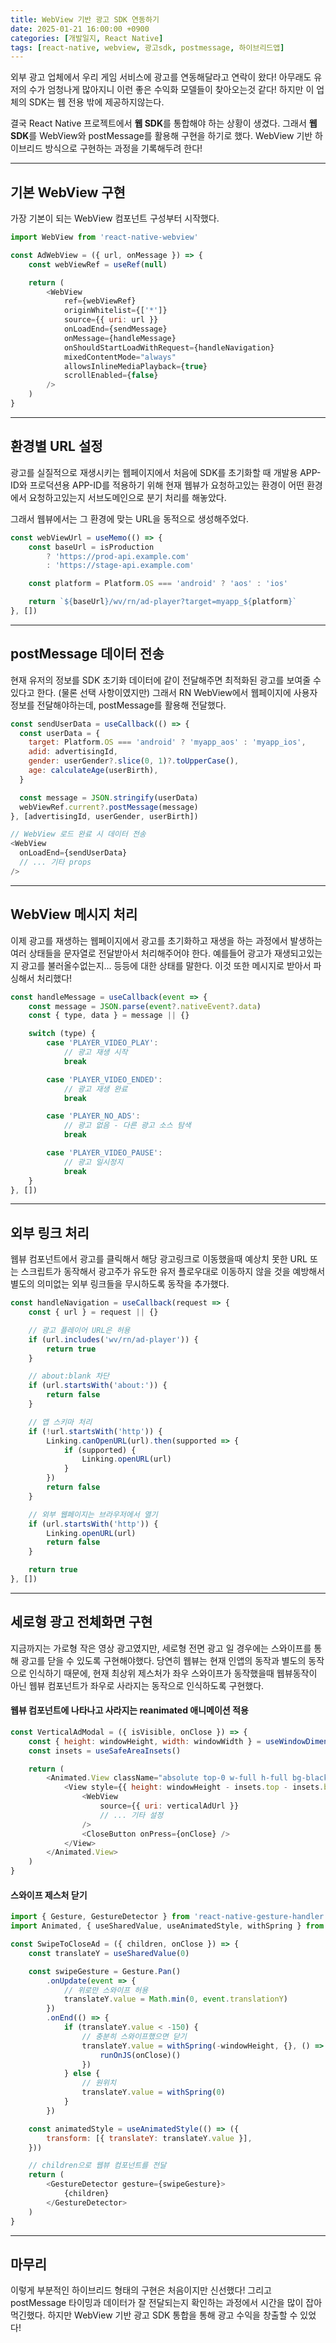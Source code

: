```yaml
---
title: WebView 기반 광고 SDK 연동하기
date: 2025-01-21 16:00:00 +0900
categories: [개발일지, React Native]
tags: [react-native, webview, 광고sdk, postmessage, 하이브리드앱]
---
```


외부 광고 업체에서 우리 게임 서비스에 광고를 연동해달라고 연락이 왔다!
아무래도 유저의 수가 엄청나게 많아지니 이런 좋은 수익화 모델들이 찾아오는것 같다!
하지만 이 업체의 SDK는 웹 전용 밖에 제공하지않는다.

결국 React Native 프로젝트에서 **웹 SDK**를 통합해야 하는 상황이 생겼다.
그래서 **웹 SDK**를 WebView와 postMessage를 활용해 구현을 하기로 했다.
WebView 기반 하이브리드 방식으로 구현하는 과정을 기록해두려 한다!

---

## 기본 WebView 구현

가장 기본이 되는 WebView 컴포넌트 구성부터 시작했다.

```javascript
import WebView from 'react-native-webview'

const AdWebView = ({ url, onMessage }) => {
	const webViewRef = useRef(null)

	return (
		<WebView
			ref={webViewRef}
			originWhitelist={['*']}
			source={{ uri: url }}
			onLoadEnd={sendMessage}
			onMessage={handleMessage}
			onShouldStartLoadWithRequest={handleNavigation}
			mixedContentMode="always"
			allowsInlineMediaPlayback={true}
			scrollEnabled={false}
		/>
	)
}
```

---

## 환경별 URL 설정

광고를 실질적으로 재생시키는 웹페이지에서
처음에 SDK를 초기화할 때 개발용 APP-ID와 프로덕션용 APP-ID를 적용하기 위해
현재 웹뷰가 요청하고있는 환경이 어떤 환경에서 요청하고있는지 서브도메인으로 분기 처리를 해놓았다.

그래서 웹뷰에서는 그 환경에 맞는 URL을 동적으로 생성해주었다.

```javascript
const webViewUrl = useMemo(() => {
	const baseUrl = isProduction
		? 'https://prod-api.example.com'
		: 'https://stage-api.example.com'

	const platform = Platform.OS === 'android' ? 'aos' : 'ios'

	return `${baseUrl}/wv/rn/ad-player?target=myapp_${platform}`
}, [])
```

---

## postMessage 데이터 전송

현재 유저의 정보를 SDK 초기화 데이터에 같이 전달해주면 최적화된 광고를 보여줄 수 있다고 한다. (물론 선택 사항이였지만)
그래서 RN WebView에서 웹페이지에 사용자 정보를 전달해야하는데, postMessage를 활용해 전달했다.

```javascript
const sendUserData = useCallback(() => {
  const userData = {
    target: Platform.OS === 'android' ? 'myapp_aos' : 'myapp_ios',
    adid: advertisingId,
    gender: userGender?.slice(0, 1)?.toUpperCase(),
    age: calculateAge(userBirth),
  }

  const message = JSON.stringify(userData)
  webViewRef.current?.postMessage(message)
}, [advertisingId, userGender, userBirth])

// WebView 로드 완료 시 데이터 전송
<WebView
  onLoadEnd={sendUserData}
  // ... 기타 props
/>
```

---

## WebView 메시지 처리

이제 광고를 재생하는 웹페이지에서 광고를 초기화하고 재생을 하는 과정에서 발생하는 여러 상태들을 문자열로 전달받아서 처리해주어야 한다.
예를들어 광고가 재생되고있는지 광고를 불러올수없는지... 등등에 대한 상태를 말한다.
이것 또한 메시지로 받아서 파싱해서 처리했다!

```javascript
const handleMessage = useCallback(event => {
	const message = JSON.parse(event?.nativeEvent?.data)
	const { type, data } = message || {}

	switch (type) {
		case 'PLAYER_VIDEO_PLAY':
			// 광고 재생 시작
			break

		case 'PLAYER_VIDEO_ENDED':
			// 광고 재생 완료
			break

		case 'PLAYER_NO_ADS':
			// 광고 없음 - 다른 광고 소스 탐색
			break

		case 'PLAYER_VIDEO_PAUSE':
			// 광고 일시정지
			break
	}
}, [])
```

---

## 외부 링크 처리

웹뷰 컴포넌트에서 광고를 클릭해서 해당 광고링크로 이동했을때
예상치 못한 URL 또는 스크립트가 동작해서 광고주가 유도한 유저 플로우대로 이동하지 않을 것을 예방해서
별도의 의미없는 외부 링크들을 무시하도록 동작을 추가했다.

```javascript
const handleNavigation = useCallback(request => {
	const { url } = request || {}

	// 광고 플레이어 URL은 허용
	if (url.includes('wv/rn/ad-player')) {
		return true
	}

	// about:blank 차단
	if (url.startsWith('about:')) {
		return false
	}

	// 앱 스키마 처리
	if (!url.startsWith('http')) {
		Linking.canOpenURL(url).then(supported => {
			if (supported) {
				Linking.openURL(url)
			}
		})
		return false
	}

	// 외부 웹페이지는 브라우저에서 열기
	if (url.startsWith('http')) {
		Linking.openURL(url)
		return false
	}

	return true
}, [])
```

---

## 세로형 광고 전체화면 구현

지금까지는 가로형 작은 영상 광고였지만, 세로형 전면 광고 일 경우에는 스와이프를 통해 광고를 닫을 수 있도록 구현해야했다.
당연히 웹뷰는 현재 인앱의 동작과 별도의 동작으로 인식하기 때문에, 현재 최상위 제스처가 좌우 스와이프가 동작했을때 
웹뷰동작이 아닌 웹뷰 컴포넌트가 좌우로 사라지는 동작으로 인식하도록 구현했다.

#### 웹뷰 컴포넌트에 나타나고 사라지는 reanimated 애니메이션 적용

```javascript
const VerticalAdModal = ({ isVisible, onClose }) => {
	const { height: windowHeight, width: windowWidth } = useWindowDimensions()
	const insets = useSafeAreaInsets()

	return (
		<Animated.View className="absolute top-0 w-full h-full bg-black" style={[animatedStyle]}>
			<View style={{ height: windowHeight - insets.top - insets.bottom }}>
				<WebView
					source={{ uri: verticalAdUrl }}
					// ... 기타 설정
				/>
				<CloseButton onPress={onClose} />
			</View>
		</Animated.View>
	)
}
```

#### 스와이프 제스처 닫기

```javascript
import { Gesture, GestureDetector } from 'react-native-gesture-handler'
import Animated, { useSharedValue, useAnimatedStyle, withSpring } from 'react-native-reanimated'

const SwipeToCloseAd = ({ children, onClose }) => {
	const translateY = useSharedValue(0)

	const swipeGesture = Gesture.Pan()
		.onUpdate(event => {
			// 위로만 스와이프 허용
			translateY.value = Math.min(0, event.translationY)
		})
		.onEnd(() => {
			if (translateY.value < -150) {
				// 충분히 스와이프했으면 닫기
				translateY.value = withSpring(-windowHeight, {}, () => {
					runOnJS(onClose)()
				})
			} else {
				// 원위치
				translateY.value = withSpring(0)
			}
		})

	const animatedStyle = useAnimatedStyle(() => ({
		transform: [{ translateY: translateY.value }],
	}))

	// children으로 웹뷰 컴포넌트를 전달
	return (
		<GestureDetector gesture={swipeGesture}>
			{children}
		</GestureDetector>
	)
}
```

---

## 마무리

이렇게 부분적인 하이브리드 형태의 구현은 처음이지만 신선했다!
그리고 postMessage 타이밍과 데이터가 잘 전달되는지 확인하는 과정에서 시간을 많이 잡아먹긴했다.
하지만 WebView 기반 광고 SDK 통합을 통해 광고 수익을 창출할 수 있었다!